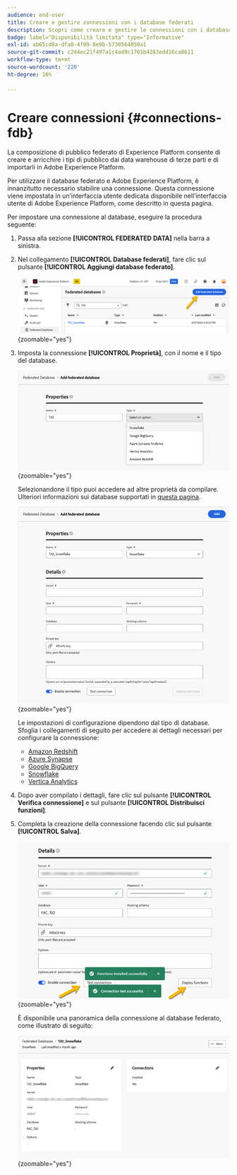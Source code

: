 ```yaml
---
audience: end-user
title: Creare e gestire connessioni con i database federati
description: Scopri come creare e gestire le connessioni con i database federati
badge: label="Disponibilità limitata" type="Informative"
exl-id: ab65cd8a-dfa0-4f09-8e9b-5730564050a1
source-git-commit: c2d4ec21f497a1c4ad9c1701b4283edd16ca0611
workflow-type: tm+mt
source-wordcount: '220'
ht-degree: 16%

---
```


# Creare connessioni {#connections-fdb}

La composizione di pubblico federato di Experience Platform consente di creare e arricchire i tipi di pubblico dai data warehouse di terze parti e di importarli in Adobe Experience Platform.

Per utilizzare il database federato e Adobe Experience Platform, è innanzitutto necessario stabilire una connessione. Questa connessione viene impostata in un’interfaccia utente dedicata disponibile nell’interfaccia utente di Adobe Experience Platform, come descritto in questa pagina.

Per impostare una connessione al database, eseguire la procedura seguente:

1. Passa alla sezione **[!UICONTROL FEDERATED DATA]** nella barra a sinistra.

1. Nel collegamento **[!UICONTROL Database federati]**, fare clic sul pulsante **[!UICONTROL Aggiungi database federato]**.

   ![](assets/connections_list.png){zoomable="yes"}

1. Imposta la connessione **[!UICONTROL Proprietà]**, con il nome e il tipo del database.

   ![](assets/connections_name.png){zoomable="yes"}

   Selezionandone il tipo puoi accedere ad altre proprietà da compilare. Ulteriori informazioni sui database supportati in [questa pagina](federated-db.md).

   ![](assets/connections_details.png){zoomable="yes"}

   Le impostazioni di configurazione dipendono dal tipo di database. Sfoglia i collegamenti di seguito per accedere ai dettagli necessari per configurare la connessione:

   * [Amazon Redshift](federated-db.md#amazon-redshift)
   * [Azure Synapse](federated-db.md#azure-synapse-redshift)
   * [Google BigQuery](federated-db.md#google-big-query)
   * [Snowflake](federated-db.md#snowflake)
   * [Vertica Analytics](federated-db.md#vertica-analytics)

1. Dopo aver compilato i dettagli, fare clic sul pulsante **[!UICONTROL Verifica connessione]** e sul pulsante **[!UICONTROL Distribuisci funzioni]**.

1. Completa la creazione della connessione facendo clic sul pulsante **[!UICONTROL Salva]**.

   ![](assets/connections_testdeploy.png){zoomable="yes"}

   È disponibile una panoramica della connessione al database federato, come illustrato di seguito:

   ![](assets/connections_overview.png){zoomable="yes"}
